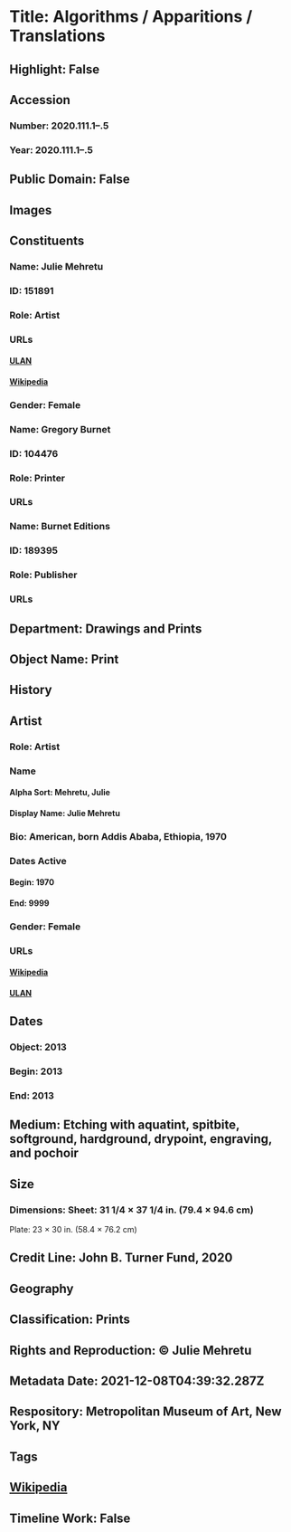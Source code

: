 # Title: Algorithms / Apparitions / Translations
## Highlight: False
## Accession
### Number: 2020.111.1–.5
### Year: 2020.111.1–.5
## Public Domain: False
## Images
## Constituents
### Name: Julie Mehretu
### ID: 151891
### Role: Artist
### URLs
#### [ULAN](http://vocab.getty.edu/page/ulan/500122539)
#### [Wikipedia](https://www.wikidata.org/wiki/Q447568)
### Gender: Female
### Name: Gregory Burnet
### ID: 104476
### Role: Printer
### URLs
### Name: Burnet Editions
### ID: 189395
### Role: Publisher
### URLs
## Department: Drawings and Prints
## Object Name: Print
## History
## Artist
### Role: Artist
### Name
#### Alpha Sort: Mehretu, Julie
#### Display Name: Julie Mehretu
### Bio: American, born Addis Ababa, Ethiopia, 1970
### Dates Active
#### Begin: 1970
#### End: 9999
### Gender: Female
### URLs
#### [Wikipedia](https://www.wikidata.org/wiki/Q447568)
#### [ULAN](http://vocab.getty.edu/page/ulan/500122539)
## Dates
### Object: 2013
### Begin: 2013
### End: 2013
## Medium: Etching with aquatint, spitbite, softground, hardground, drypoint, engraving, and pochoir
## Size
### Dimensions: Sheet: 31 1/4 × 37 1/4 in. (79.4 × 94.6 cm)
Plate: 23 × 30 in. (58.4 × 76.2 cm)
## Credit Line: John B. Turner Fund, 2020
## Geography
## Classification: Prints
## Rights and Reproduction: © Julie Mehretu
## Metadata Date: 2021-12-08T04:39:32.287Z
## Respository: Metropolitan Museum of Art, New York, NY
## Tags
## [Wikipedia](https://www.wikidata.org/wiki/Q96635190)
## Timeline Work: False